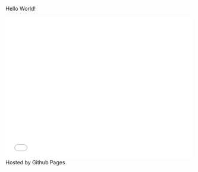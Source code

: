 Hello World!
<iframe src="//www.pixton.com/embed/f9mcst86" frameborder="0" width="100%" height="384" allowfullscreen></iframe>
Hosted by Github Pages

